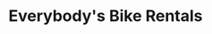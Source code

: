 ---
title: "Everybody's Bike Rentals"
url: /portland/everybodys-bike-rentals/
shop: storage rental
---